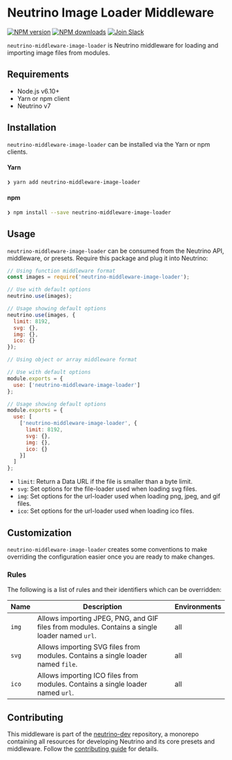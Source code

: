 # Neutrino Image Loader Middleware
[![NPM version][npm-image]][npm-url] [![NPM downloads][npm-downloads]][npm-url] [![Join Slack][slack-image]][slack-url]

`neutrino-middleware-image-loader` is Neutrino middleware for loading and importing image files from modules.

## Requirements

- Node.js v6.10+
- Yarn or npm client
- Neutrino v7

## Installation

`neutrino-middleware-image-loader` can be installed via the Yarn or npm clients.

#### Yarn

```bash
❯ yarn add neutrino-middleware-image-loader
```

#### npm

```bash
❯ npm install --save neutrino-middleware-image-loader
```

## Usage

`neutrino-middleware-image-loader` can be consumed from the Neutrino API, middleware, or presets. Require this package
and plug it into Neutrino:

```js
// Using function middleware format
const images = require('neutrino-middleware-image-loader');

// Use with default options
neutrino.use(images);

// Usage showing default options
neutrino.use(images, {
  limit: 8192,
  svg: {},
  img: {},
  ico: {}
});
```

```js
// Using object or array middleware format

// Use with default options
module.exports = {
  use: ['neutrino-middleware-image-loader']
};

// Usage showing default options
module.exports = {
  use: [
    ['neutrino-middleware-image-loader', {
      limit: 8192,
      svg: {},
      img: {},
      ico: {}
    }]
  ]
};
```

- `limit`: Return a Data URL if the file is smaller than a byte limit.
- `svg`: Set options for the file-loader used when loading svg files.
- `img`: Set options for the url-loader used when loading png, jpeg, and gif files.
- `ico`: Set options for the url-loader used when loading ico files.

## Customization

`neutrino-middleware-image-loader` creates some conventions to make overriding the configuration easier once you are
ready to make changes.

### Rules

The following is a list of rules and their identifiers which can be overridden:

| Name | Description | Environments |
| ---- | ----------- | ------------ |
| `img` | Allows importing JPEG, PNG, and GIF files from modules. Contains a single loader named `url`. | all |
| `svg` | Allows importing SVG files from modules. Contains a single loader named `file`. | all |
| `ico` | Allows importing ICO files from modules. Contains a single loader named `url`. | all |

## Contributing

This middleware is part of the [neutrino-dev](https://github.com/mozilla-neutrino/neutrino-dev) repository, a monorepo
containing all resources for developing Neutrino and its core presets and middleware. Follow the
[contributing guide](../../contributing/README.md) for details.

[npm-image]: https://img.shields.io/npm/v/neutrino-middleware-image-loader.svg
[npm-downloads]: https://img.shields.io/npm/dt/neutrino-middleware-image-loader.svg
[npm-url]: https://npmjs.org/package/neutrino-middleware-image-loader
[slack-image]: https://neutrino-slack.herokuapp.com/badge.svg
[slack-url]: https://neutrino-slack.herokuapp.com/

